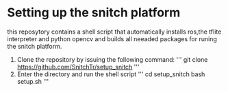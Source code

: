 # Setting up the snitch platform
this reposytory contains a shell script that automatically installs ros,the tflite interpreter and python opencv and builds all neeaded packages for runing the snitch platform. 
1. Clone the repository by issuing the following command:
'''
git clone https://github.com/SnitchTr/setup_snitch
'''
2. Enter the directory and run the shell script
'''
cd setup_snitch
bash setup.sh
'''
